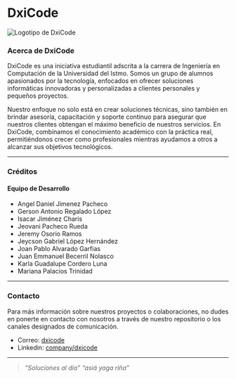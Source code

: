 # DxiCode

![Logotipo de DxiCode](https://i.ibb.co/FhcdjyJ/Logo-dxicode-transformed.png "DxiCode")

### **Acerca de DxiCode**  
DxiCode es una iniciativa estudiantil adscrita a la carrera de Ingeniería en Computación de la Universidad del Istmo.
Somos un grupo de alumnos apasionados por la tecnología, enfocados en ofrecer soluciones informáticas innovadoras y personalizadas a clientes personales y pequeños proyectos.

Nuestro enfoque no solo está en crear soluciones técnicas, sino también en brindar asesoría, capacitación y soporte continuo para asegurar que nuestros clientes obtengan el máximo beneficio de nuestros servicios. En DxiCode, combinamos el conocimiento académico con la práctica real, permitiéndonos crecer como profesionales mientras ayudamos a otros a alcanzar sus objetivos tecnológicos.

---

### **Créditos**  

#### **Equipo de Desarrollo**  
- Angel Daniel Jimenez Pacheco
- Gerson Antonio Regalado López
- Isacar Jiménez Charis
- Jeovani Pacheco Rueda
- Jeremy Osorio Ramos
- Jeycson Gabriel López Hernández
- Joan Pablo Alvarado Garfias
- Juan Emmanuel Becerril Nolasco
- Karla Guadalupe Cordero Luna
- Mariana Palacios Trinidad

---

### **Contacto**  
Para más información sobre nuestros proyectos o colaboraciones, no dudes en ponerte en contacto con nosotros a través de nuestro repositorio o los canales designados de comunicación.

- Correo: [dxicode](mailto:dxicode@gmail.com)
- Linkedin: [company/dxicode](https://www.linkedin.com/company/dxicode/)
---

> _“Soluciones al día”_
> _“asiá yaga riña”_
